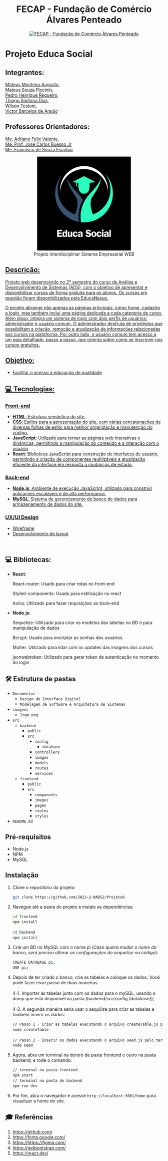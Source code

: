 <h1 align="center">FECAP - Fundação de Comércio Álvares Penteado</h1>

<p align="center">
<a href= "https://www.fecap.br/"><img src="https://encrypted-tbn0.gstatic.com/images?q=tbn:ANd9GcRhZPrRa89Kma0ZZogxm0pi-tCn_TLKeHGVxywp-LXAFGR3B1DPouAJYHgKZGV0XTEf4AE&usqp=CAU" alt="FECAP - Fundação de Comércio Álvares Penteado" border="0"></a>
</p>

# Projeto Educa Social 

## Integrantes:
<a href="https://www.linkedin.com/in/mateusmonteiroaugusto/">Mateus Monteiro Augusto</a>, <br>
<a href="https://br.linkedin.com/in/mateusspiccinin">Mateus Souza Piccinin</a>, <br>
<a href="https://github.com/2023-2-NADS2/Projeto9">Pedro Henrique Regueiro</a>, <br>
<a href="https://github.com/2023-2-NADS2/Projeto9">Thiago Santana Dias</a>, <br>
<a href="https://www.linkedin.com/in/wilsontestonijunior/">Wilson Testoni</a>,<br>
<a href="https://github.com/2023-2-NADS2/Projeto9">Victor Barcelos de Araújo</a>

## Professores Orientadores: 
<a href="https://www.linkedin.com/in/adriano-valente-534576135/">Me. Adriano Felix Valente</a>, <br>
<a href="https://www.linkedin.com/in/jos%C3%A9-carlos-buesso-jr-15462234/">Me. Prof. José Carlos Buesso Jr</a>, <br>
<a href="https://www.linkedin.com/in/francisco-escobar/">Me. Francisco de Souza Escobar</a>



<p align="center">
<img src="https://github.com/2023-2-NADS2/Projeto9/blob/main/Imagens/logo.png" border="0" width="300"> <br>
  Projeto Interdisciplinar Sistema Empresarial WEB  <a href="/">
</p>

## Descrição: <br>
<p>Projeto web desenvolvido no 2º semestre do curso de Análise e Desenvolvimento de Sistemas (ADS), com o objetivo de apresentar e disponibilizar cursos de forma gratuita para os alunos. Os cursos em questão foram disponibilizados pela EducaNexus.</p>
<p>O projeto abrange não apenas as páginas principais, como home, cadastro e login, mas também inclui uma página dedicada a cada categoria de curso. Além disso, integra um sistema de login com dois perfis de usuários: administrador e usuário comum. O administrador desfruta de privilégios que possibilitam a criação, remoção e atualização de informações relacionadas aos cursos na plataforma. Por outro lado, o usuário comum tem acesso a um guia detalhado, passo a passo, que orienta sobre como se inscrever nos cursos gratuitos.</p>


## Objetivo: <br>
- Facilitar o acesso à educação de qualidade


## 💻 Tecnologias: <br>
### Front-end
- **HTML**: Estrutura semântica do site.
- **CSS**: Estilos para a apresentação do site, com várias concatenações de diversas folhas de estilo para melhor organização e manutenção do código.
- **JavaScript**: Utilizado para tornar as páginas web interativas e dinâmicas, permitindo a manipulação do conteúdo e a interação com o usuário
- **React**:  Biblioteca JavaScript para construção de interfaces de usuário, permitindo a criação de componentes reutilizáveis e atualização eficiente da interface em resposta a mudanças de estado.

### Back-end 
- **Node.js**: Ambiente de execução JavaScript, utilizado para construir aplicações escaláveis e de alta performance.
- **MySQL**: Sistema de gerenciamento de banco de dados para armazenamento de dados do site.

### UX/UI Design
- <a href="https://www.figma.com/file/M33fxI2bjVKQenw25Oj4E4/Wireframe-P03?type=design&node-id=0-1&mode=design"> Wireframe</a><br>
- <a href="https://www.figma.com/file/rRDqPpipYdsBG4X91Bhqaa/Layout-E03?type=design&node-id=0-1&mode=design"> Desenvolvimento de layout</a><br>
<br>

## 💻 Bibliotecas: <br> 
- **React**:
   <p>React-router: Usado para criar rotas no front-end</p>
   <p>Styled-components: Usado para estilização no react</p>
   <p>Axios: Utilizado para fazer requisições ao back-end</p>

- **Node.js**:
  <p>Sequelize: Utilizado para criar os modelos das tabelas no BD e para manipulação de dados</p>
  <p>Bcrypt: Usado para encriptar as senhas dos usuários.</p>
  <p>Multer: Utilizado para lidar com os updates das imagens dos cursos</p>
  <p>jsonwebtoken: Utilizado para gerar token de autenticação no momento do login</p>

## 🛠 Estrutura de pastas
- `Documentos`
    - `Design de Interface Digital`
    - `Modelagem de Software e Arquitetura de Sistemas`
- `imagens`
    - `logo.png`
- `src`
    - `backend`
        - `public`
        - `src`
            - `config`
               - `database`
            - `controllers`
            - `images`
            - `models`
            - `routes`
            - `services`
  - `frontend`
      - `public`
      - `src`
         - `components`
         - `images`
         - `pages`
         - `routes`
         - `styles`
- `README.md`       

## Pré-requisitos
- Node.js 
- NPM 
- MySQL

## Instalação

1. Clone o repositório do projeto:
   ```sh
   git clone https://github.com/2023-2-NADS2/Projeto9
   ```
2. Navegue até a pasta do projeto e instale as dependências:
   ```sh
   cd frontend
   npm install
  
   cd backend
   npm install
   ```
3. Crie um BD no MySQL com o nome pi (*Caso queira mudar o nome do banco, será preciso alterar as configurações do sequelize no código*):
   ```sh
   CREATE DATABASE pi;
   USE pi;
   ```
4. Depois de ter criado o banco, crie as tabelas e coloque os dados. Você pode fazer esse passo de duas maneiras <br/>
  <br/>4-1. Importar as tabelas junto com os dados para o mySQL, usando o damp que está disponível na pasta (backend/src/config
  /database/);<br/>  
  4-2. A segunda maneira seria usar o sequilize para criar as tabelas e também inserir os dados:
    ```sh    
    // Passo 1 - Criar as tabelas executando o arquivo createTable.js pelo terminal
    node createTable
    
    // Passo 2 - Inserir os dados executando o arquivo seed.js pelo terminal
    node seed
   ```

5. Agora, abra um terminal na dentro da pasta frontend e outro na pasta backend, e rode o comando:
   ```sh
   // terminal na pasta frontend
   npm start
   // terminal na pasta do backend
   npm run dev
   ```
6. Por fim, abra o navegador e acesse `http://localhost:3001/home` para visualizar a home do site.

  
## 🎓 Referências
1. <https://github.com/>
2. <https://fonts.google.com/>
3. <https://https://figma.com/>
4. <https://getbootstrap.com/>
5. <https://react.dev/>
